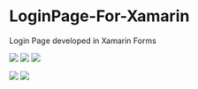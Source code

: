# LoginPage-For-Xamarin
Login Page developed in Xamarin Forms 
<p float="left">
  <img src="https://github.com/Osv04/XamarinEnvSetup/blob/master/Login.jpeg" />
  <img src="https://github.com/Osv04/XamarinEnvSetup/blob/master/Register.jpeg"/> 
  <img src="https://github.com/Osv04/XamarinEnvSetup/blob/master/Master%20Detail.jpeg" />
</p>

<p float="left">
  <img src="https://github.com/Osv04/XamarinEnvSetup/blob/master/InfoDetail.jpeg" />
  <img src="https://github.com/Osv04/XamarinEnvSetup/blob/master/Validation.jpeg" /> 
</p>
